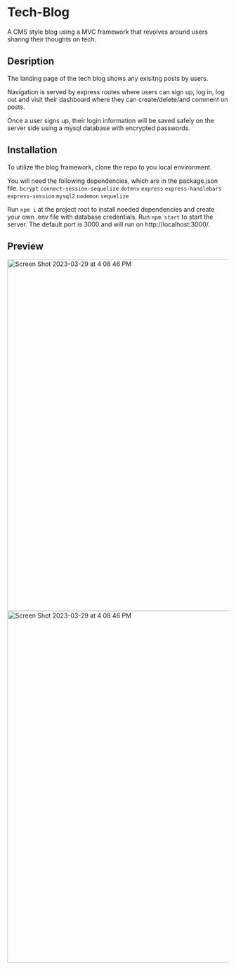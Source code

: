 # Tech-Blog

A CMS style blog using a MVC framework that revolves around users sharing their thoughts on tech.

## Desription

The landing page of the tech blog shows any exisitng posts by users. 

Navigation is served by express routes where users can sign up, log in, log out and visit their dashboard where they can create/delete/and comment on posts. 

Once a user signs up, their login information will be saved safely on the server side using a mysql database with encrypted passwords. 


## Installation
 
To utilize the blog framework, clone the repo to you local environment.

You will need the following dependencies, which are in the package.json file.
    `bcrypt`
    `connect-session-sequelize`
    `dotenv`
    `express`
    `express-handlebars`
    `express-session`
    `mysql2`
    `nodemon`
    `sequelize`

Run `npm i` at the project root to install needed dependencies and create your own .env file with database credentials.
Run `npm start` to start the server.
The default port is 3000 and will run on http://localhost:3000/.

## Preview
<img width="800" alt="Screen Shot 2023-03-29 at 4 08 46 PM" src="https://user-images.githubusercontent.com/110942241/228656255-42058b88-747a-4448-a811-ad8975c9be33.png">
<img width="800" alt="Screen Shot 2023-03-29 at 4 08 46 PM" src="https://user-images.githubusercontent.com/110942241/228656698-6dca4ea5-a790-45e7-a834-45decbc86047.png">


